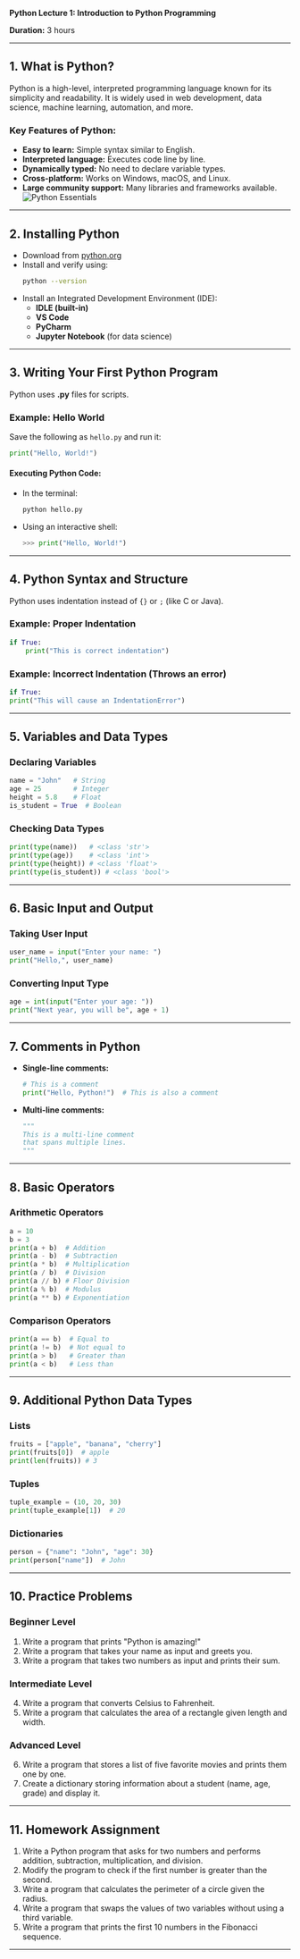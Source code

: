 **Python Lecture 1: Introduction to Python Programming**

**Duration:** 3 hours  

---

## **1. What is Python?**  
Python is a high-level, interpreted programming language known for its simplicity and readability. It is widely used in web development, data science, machine learning, automation, and more.

### **Key Features of Python:**  
- **Easy to learn:** Simple syntax similar to English.  
- **Interpreted language:** Executes code line by line.  
- **Dynamically typed:** No need to declare variable types.  
- **Cross-platform:** Works on Windows, macOS, and Linux.  
- **Large community support:** Many libraries and frameworks available.  
![Python Essentials](https://github.com/hkroniBD/DataScience/blob/main/assets/Essential%20Python%20Skills%20for%20Data%20Science%20-%20visual%20selection.png?raw=true)
---

## **2. Installing Python**  
- Download from [python.org](https://www.python.org/downloads/)  
- Install and verify using:  
  ```bash
  python --version
  ```
- Install an Integrated Development Environment (IDE):  
  - **IDLE (built-in)**  
  - **VS Code**  
  - **PyCharm**  
  - **Jupyter Notebook** (for data science)  

---

## **3. Writing Your First Python Program**  
Python uses **.py** files for scripts.  

### **Example: Hello World**  
Save the following as `hello.py` and run it:  
```python
print("Hello, World!")
```

#### **Executing Python Code:**  
- In the terminal:  
  ```bash
  python hello.py
  ```
- Using an interactive shell:  
  ```python
  >>> print("Hello, World!")
  ```

---

## **4. Python Syntax and Structure**  
Python uses indentation instead of `{}` or `;` (like C or Java).  

### **Example: Proper Indentation**  
```python
if True:
    print("This is correct indentation")
```

### **Example: Incorrect Indentation (Throws an error)**
```python
if True:
print("This will cause an IndentationError")
```

---

## **5. Variables and Data Types**  
### **Declaring Variables**  
```python
name = "John"   # String
age = 25        # Integer
height = 5.8    # Float
is_student = True  # Boolean
```

### **Checking Data Types**  
```python
print(type(name))   # <class 'str'>
print(type(age))    # <class 'int'>
print(type(height)) # <class 'float'>
print(type(is_student)) # <class 'bool'>
```

---

## **6. Basic Input and Output**  
### **Taking User Input**  
```python
user_name = input("Enter your name: ")
print("Hello,", user_name)
```

### **Converting Input Type**  
```python
age = int(input("Enter your age: "))
print("Next year, you will be", age + 1)
```

---

## **7. Comments in Python**  
- **Single-line comments:**  
  ```python
  # This is a comment
  print("Hello, Python!")  # This is also a comment
  ```
- **Multi-line comments:**  
  ```python
  """
  This is a multi-line comment
  that spans multiple lines.
  """
  ```

---

## **8. Basic Operators**  
### **Arithmetic Operators**  
```python
a = 10
b = 3
print(a + b)  # Addition
print(a - b)  # Subtraction
print(a * b)  # Multiplication
print(a / b)  # Division
print(a // b) # Floor Division
print(a % b)  # Modulus
print(a ** b) # Exponentiation
```

### **Comparison Operators**
```python
print(a == b)  # Equal to
print(a != b)  # Not equal to
print(a > b)   # Greater than
print(a < b)   # Less than
```

---

## **9. Additional Python Data Types**
### **Lists**
```python
fruits = ["apple", "banana", "cherry"]
print(fruits[0])  # apple
print(len(fruits)) # 3
```

### **Tuples**
```python
tuple_example = (10, 20, 30)
print(tuple_example[1])  # 20
```

### **Dictionaries**
```python
person = {"name": "John", "age": 30}
print(person["name"])  # John
```

---

## **10. Practice Problems**  
### **Beginner Level**  
1. Write a program that prints "Python is amazing!"  
2. Write a program that takes your name as input and greets you.  
3. Write a program that takes two numbers as input and prints their sum.  

### **Intermediate Level**  
4. Write a program that converts Celsius to Fahrenheit.  
5. Write a program that calculates the area of a rectangle given length and width.  

### **Advanced Level**
6. Write a program that stores a list of five favorite movies and prints them one by one.
7. Create a dictionary storing information about a student (name, age, grade) and display it.

---

## **11. Homework Assignment**  
1. Write a Python program that asks for two numbers and performs addition, subtraction, multiplication, and division.  
2. Modify the program to check if the first number is greater than the second.  
3. Write a program that calculates the perimeter of a circle given the radius.  
4. Write a program that swaps the values of two variables without using a third variable.  
5. Write a program that prints the first 10 numbers in the Fibonacci sequence.  

---

